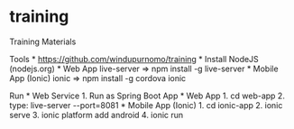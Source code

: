 # training
Training Materials

Tools
	* https://github.com/windupurnomo/training
	* Install NodeJS (nodejs.org)
	* Web App
		live-server => npm install -g live-server
	* Mobile App (Ionic)
		ionic => npm install -g cordova ionic

Run
	* Web Service
		1. Run as Spring Boot App
	* Web App
		1. cd web-app
		2. type: live-server --port=8081
	* Mobile App (Ionic)
		1. cd ionic-app
		2. ionic serve
		3. ionic platform add android
		4. ionic run 
